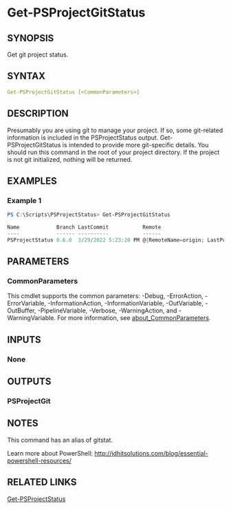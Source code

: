 ﻿---
external help file: PSProjectStatus-help.xml
Module Name: PSProjectStatus
online version: https://bit.ly/3jSB1hH
schema: 2.0.0
---

# Get-PSProjectGitStatus

## SYNOPSIS

Get git project status.

## SYNTAX

```yaml
Get-PSProjectGitStatus [<CommonParameters>]
```

## DESCRIPTION

Presumably you are using git to manage your project. If so, some git-related information is included in the PSProjectStatus output. Get-PSProjectGitStatus is intended to provide more git-specific details. You should run this command in the root of your project directory. If the project is not git initialized, nothing will be returned.

## EXAMPLES

### Example 1

```powershell
PS C:\Scripts\PSProjectStatus> Get-PSProjectGitStatus

Name            Branch LastCommit           Remote
----            ------ ----------           ------
PSProjectStatus 0.6.0  3/29/2022 5:23:20 PM @{RemoteName=origin; LastPush=3/26/2022 10:36:00 AM}
```

## PARAMETERS

### CommonParameters

This cmdlet supports the common parameters: -Debug, -ErrorAction, -ErrorVariable, -InformationAction, -InformationVariable, -OutVariable, -OutBuffer, -PipelineVariable, -Verbose, -WarningAction, and -WarningVariable. For more information, see [about_CommonParameters](http://go.microsoft.com/fwlink/?LinkID=113216).

## INPUTS

### None

## OUTPUTS

### PSProjectGit

## NOTES

This command has an alias of gitstat.

Learn more about PowerShell: http://jdhitsolutions.com/blog/essential-powershell-resources/

## RELATED LINKS

[Get-PSProjectStatus](Get-PSProjectStatus.md)
